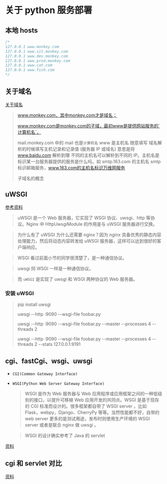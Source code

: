 # 关于 python 服务部署

## 本地 hosts

```js
/*
127.0.0.1 www.monkey.com
127.0.0.1 www.sit.monkey.com
127.0.0.1 www.dev.monkey.com
127.0.0.1 www.prod.monkey.com
127.0.0.1 www.cat.com
127.0.0.1 www.fish.com
*/
```

## 关于域名

[关于域名](https://segmentfault.com/q/1010000007985539)

> www.monkey.com，其中monkey.com才是域名；
>
> www.monkey.com是monkey.com的子域，最初www是提供网站服务的`计算机名`，
>
> mail.monkey.com 中的 mail 也是`计算机名`
> www 是主机名 随意填写 域名解析的时候填写主机记录和记录值 (服务器 IP 或域名)
> 意思是将 www.baidu.com 解析到哪 不同的主机名可以解析到不同的 IP。主机名是标识某一台服务器提供的服务是什么吗，如 smtp.163.com 的主机名 smtp 标识邮箱服务，www.163.com的主机名标识万维网服务
>
> 子域名的概念

## uWSGI

[参考资料](https://uwsgi-docs.readthedocs.io/en/latest/WSGIquickstart.html)

> uWSGI 是一个 Web 服务器，它实现了 WSGI 协议、uwsgi、http 等协议。Nginx 中 HttpUwsgiModule 的作用是与 uWSGI 服务器进行交换。

> 为什么有了 uWSGI 为什么还需要 nginx？因为 nginx 具备优秀的静态内容处理能力，然后将动态内容转发给 uWSGI 服务器，这样可以达到很好的客户端响应。

> WSGI 看过前面小节的同学很清楚了，是一种通信协议。

> uwsgi 同 WSGI 一样是一种通信协议。

> 而 `uWSGI` 是实现了 uwsgi 和 WSGI 两种协议的 Web 服务器。

### 安装 uWSGI

> pip install uwsgi
>
> uwsgi --http :9090 --wsgi-file foobar.py
>
> uwsgi --http :9090 --wsgi-file foobar.py --master --processes 4 --threads 2
>
> uwsgi --http :9090 --wsgi-file foobar.py --master --processes 4 --threads 2 --stats 127.0.0.1:9191

## cgi、fastCgi、wsgi、uwsgi

- `CGI(Common Gateway Interface)`
- `WSGI(Python Web Server Gateway Interface)`

  > WSGI 是作为 Web 服务器与 Web 应用程序或应用框架之间的一种低级别的接口，以提升可移植 Web 应用开发的共同点。WSGI 是基于现存的 CGI 标准而设计的。很多框架都自带了 WSGI server ，比如 Flask，webpy，Django、CherryPy 等等。当然性能都不好，自带的 web server 更多的是测试用途，发布时则使用生产环境的 WSGI server 或者是联合 nginx 做 uwsgi 。

  > WSGI 的设计确实参考了 Java 的 servlet

[资料](https://cloud.tencent.com/developer/article/1393779?from=article.detail.1611614&areaSource=106000.2&traceId=nyV4VtMy1R9EeEJ07T1Uq)

## cgi 和 servlet 对比

[资料](https://www.cnblogs.com/zengweiming/p/3758525.html)
